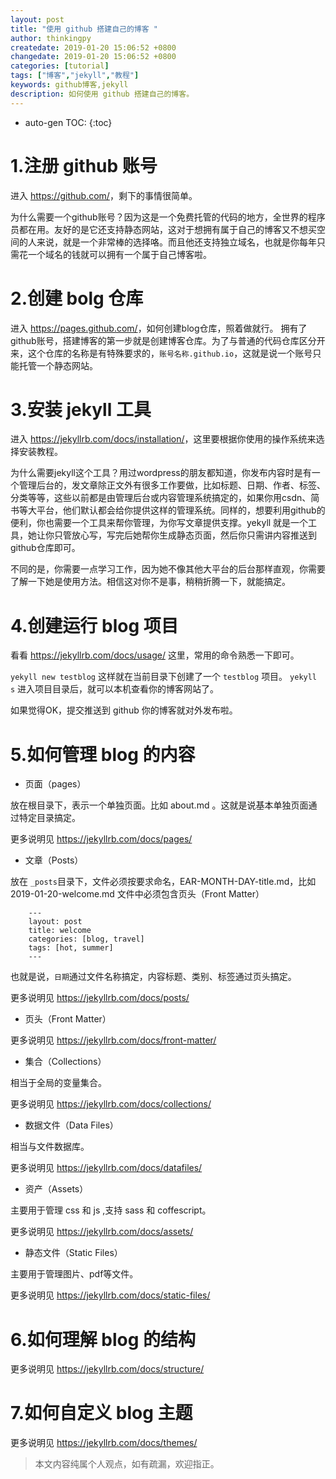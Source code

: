 ```yaml
---
layout: post
title: "使用 github 搭建自己的博客 "
author: thinkingpy
createdate: 2019-01-20 15:06:52 +0800
changedate: 2019-01-20 15:06:52 +0800
categories: [tutorial]
tags: ["博客","jekyll","教程"]
keywords: github博客,jekyll
description: 如何使用 github 搭建自己的博客。
---
```


* auto-gen TOC:
{:toc}

# 1.注册 github 账号

进入 <https://github.com/>，剩下的事情很简单。

为什么需要一个github账号？因为这是一个免费托管的代码的地方，全世界的程序员都在用。友好的是它还支持静态网站，这对于想拥有属于自己的博客又不想买空间的人来说，就是一个非常棒的选择咯。而且他还支持独立域名，也就是你每年只需花一个域名的钱就可以拥有一个属于自己博客啦。

# 2.创建 bolg 仓库

进入 <https://pages.github.com/>，如何创建blog仓库，照着做就行。
拥有了github账号，搭建博客的第一步就是创建博客仓库。为了与普通的代码仓库区分开来，这个仓库的名称是有特殊要求的，`账号名称.github.io`，这就是说一个账号只能托管一个静态网站。

# 3.安装 jekyll 工具

进入 <https://jekyllrb.com/docs/installation/>，这里要根据你使用的操作系统来选择安装教程。

为什么需要jekyll这个工具？用过wordpress的朋友都知道，你发布内容时是有一个管理后台的，发文章除正文外有很多工作要做，比如标题、日期、作者、标签、分类等等，这些以前都是由管理后台或内容管理系统搞定的，如果你用csdn、简书等大平台，他们默认都会给你提供这样的管理系统。同样的，想要利用github的便利，你也需要一个工具来帮你管理，为你写文章提供支撑。yekyll 就是一个工具，她让你只管放心写，写完后她帮你生成静态页面，然后你只需讲内容推送到github仓库即可。

不同的是，你需要一点学习工作，因为她不像其他大平台的后台那样直观，你需要了解一下她是使用方法。相信这对你不是事，稍稍折腾一下，就能搞定。

# 4.创建运行 blog 项目

看看 <https://jekyllrb.com/docs/usage/> 这里，常用的命令熟悉一下即可。

`yekyll new testblog` 这样就在当前目录下创建了一个 `testblog` 项目。
`yekyll s` 进入项目目录后，就可以本机查看你的博客网站了。

如果觉得OK，提交推送到 github 你的博客就对外发布啦。

# 5.如何管理 blog 的内容

* 页面（pages）

放在根目录下，表示一个单独页面。比如 about.md 。这就是说基本单独页面通过特定目录搞定。

更多说明见 <https://jekyllrb.com/docs/pages/>

* 文章（Posts）

放在 `_posts`目录下，文件必须按要求命名，EAR-MONTH-DAY-title.md，比如 2019-01-20-welcome.md
文件中必须包含页头（Front Matter）

```text
    ---
    layout: post
    title: welcome
    categories: [blog, travel]
    tags: [hot, summer]
    ---
```

也就是说，`日期`通过文件名称搞定，内容标题、类别、标签通过页头搞定。

更多说明见 <https://jekyllrb.com/docs/posts/>

* 页头（Front Matter）

更多说明见 <https://jekyllrb.com/docs/front-matter/>

* 集合（Collections）

相当于全局的变量集合。

更多说明见 <https://jekyllrb.com/docs/collections/>

* 数据文件（Data Files）

相当与文件数据库。

更多说明见 <https://jekyllrb.com/docs/datafiles/>

* 资产（Assets）

主要用于管理 css 和 js ,支持 sass 和 coffescript。

更多说明见 <https://jekyllrb.com/docs/assets/>

* 静态文件（Static Files）

主要用于管理图片、pdf等文件。

更多说明见 <https://jekyllrb.com/docs/static-files/>

# 6.如何理解 blog 的结构

更多说明见 <https://jekyllrb.com/docs/structure/>

# 7.如何自定义 blog 主题

更多说明见 <https://jekyllrb.com/docs/themes/>

> 本文内容纯属个人观点，如有疏漏，欢迎指正。
